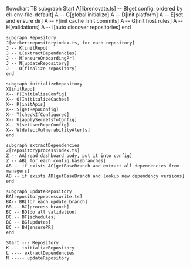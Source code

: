 flowchart TB
subgraph Start
A[librenovate.ts] -- B[get config, ordered by cli-env-file-default]
A -- C[global initialize]
A -- D[init platform]
A -- E[set and ensure dir]
A -- F[init cache limit commits]
A -- G[init host rules]
A -- H[validations]
A -- I[auto discover repositories]
end

    subgraph Repository
    J[workersrepositoryindex.ts, for each repository]
    J -- K[initRepo]
    J -- L[extractDependencies]
    J -- M[ensureOnboardingPr]
    J -- N[updateRepository]
    J -- O[finalize repository]
    end

    subgraph initializeRepository
    X[initRepo]
    X-- P[InitializeConfig]
    X-- Q[InititalizeCaches]
    X-- R[initApis]
    X-- S[getRepoConfig]
    X-- T[checkIfConfigured]
    X-- U[applySecretsToConfig]
    X-- V[setUserRepoConfig]
    X-- W[detectVulnerabilityAlerts]
    end

    subgraph extractDependencies
    Z[repositoryprocessindex.ts]
    Z -- AA[read dashboard body, put it into config]
    Z -- AB[ for each config.basebranches]
    AB -- if exists AC[getBaseBranch and extract all dependencies from managers]
    AB -- if exists AD[getBaseBranch and lookup new dependency versions]
    end

    subgraph updateRepository
    BA[repositoryprocesswrite.ts]
    BA-- BB[for each update branch]
    BB -- BC[process branch]
    BC -- BD[do all validation]
    BC -- BF[schedules]
    BC -- BG[updates]
    BC -- BH[ensurePR]
    end

    Start --- Repository
    K --- initializeRepository
    L ---- extractDependencies
    N ----- updateRepository
